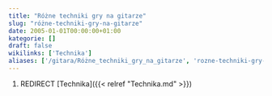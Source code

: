 ```yaml
---
title: "Różne techniki gry na gitarze"
slug: "różne-techniki-gry-na-gitarze"
date: 2005-01-01T00:00:00+01:00
kategorie: []
draft: false
wikilinks: ['Technika']
aliases: ['/gitara/Różne_techniki_gry_na_gitarze', 'rozne-techniki-gry-na-gitarze']
---
```

1.  REDIRECT [Technika]({{< relref "Technika.md" >}})